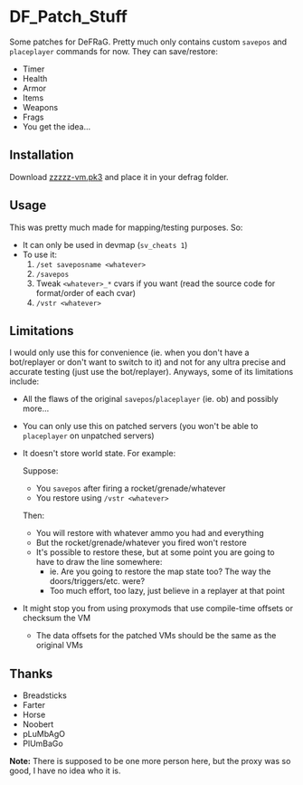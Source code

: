 # DF_Patch_Stuff
Some patches for DeFRaG. Pretty much only contains custom `savepos` and `placeplayer` commands for now. They can save/restore:

- Timer
- Health
- Armor
- Items
- Weapons
- Frags
- You get the idea...

## Installation

Download [zzzzz-vm.pk3](./zzzzz-vm.pk3) and place it in your defrag folder.

## Usage

This was pretty much made for mapping/testing purposes. So:

- It can only be used in devmap (`sv_cheats 1`)
- To use it:
  1. `/set saveposname <whatever>`
  2. `/savepos`
  3. Tweak `<whatever>_*` cvars if you want (read the source code for format/order of each cvar)
  4. `/vstr <whatever>`

## Limitations

I would only use this for convenience (ie. when you don't have a bot/replayer or don't want to switch to it) and not for any ultra precise and accurate testing (just use the bot/replayer). Anyways, some of its limitations include:

- All the flaws of the original `savepos`/`placeplayer` (ie. ob) and possibly more...

- You can only use this on patched servers (you won't be able to `placeplayer` on unpatched servers)

- It doesn't store world state. For example:

  Suppose:

  - You `savepos` after firing a rocket/grenade/whatever
  - You restore using `/vstr <whatever>`

  Then:

  - You will restore with whatever ammo you had and everything
  - But the rocket/grenade/whatever you fired won't restore
  - It's possible to restore these, but at some point you are going to have to draw the line somewhere:
    - ie. Are you going to restore the map state too? The way the doors/triggers/etc. were?
    - Too much effort, too lazy, just believe in a replayer at that point

- It might stop you from using proxymods that use compile-time offsets or checksum the VM

  - The data offsets for the patched VMs should be the same as the original VMs

## Thanks

- Breadsticks
- Farter
- Horse
- Noobert
- pLuMbAgO
- PlUmBaGo

**Note:** There is supposed to be one more person here, but the proxy was so good, I have no idea who it is.